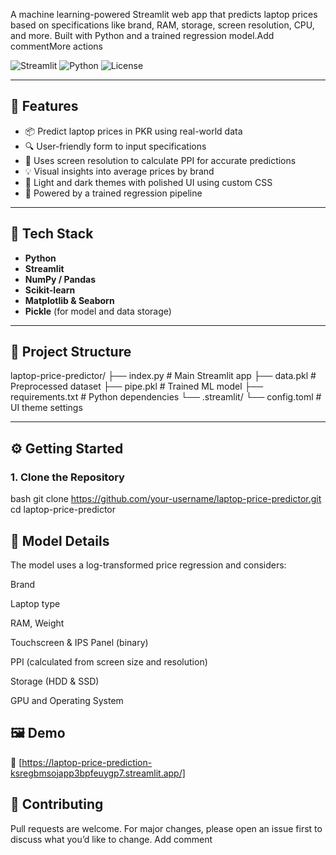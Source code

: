 

A machine learning-powered Streamlit web app that predicts laptop prices based on specifications like brand, RAM, storage, screen resolution, CPU, and more. Built with Python and a trained regression model.Add commentMore actions

![Streamlit](https://img.shields.io/badge/Streamlit-Enabled-brightgreen?logo=streamlit)
![Python](https://img.shields.io/badge/Python-3.10+-blue?logo=python)
![License](https://img.shields.io/badge/License-MIT-blue.svg)

---

## 🚀 Features

- 📦 Predict laptop prices in PKR using real-world data
- 🔍 User-friendly form to input specifications
- 🎯 Uses screen resolution to calculate PPI for accurate predictions
- 💡 Visual insights into average prices by brand
- 🎨 Light and dark themes with polished UI using custom CSS
- 🧠 Powered by a trained regression pipeline

---

## 🧰 Tech Stack

- **Python**
- **Streamlit**
- **NumPy / Pandas**
- **Scikit-learn**
- **Matplotlib & Seaborn**
- **Pickle** (for model and data storage)

---

## 📂 Project Structure

laptop-price-predictor/
├── index.py # Main Streamlit app
├── data.pkl # Preprocessed dataset
├── pipe.pkl # Trained ML model
├── requirements.txt # Python dependencies
└── .streamlit/
└── config.toml # UI theme settings

---

## ⚙️ Getting Started

### 1. Clone the Repository

bash
git clone https://github.com/your-username/laptop-price-predictor.git
cd laptop-price-predictor

## 🧠 Model Details
The model uses a log-transformed price regression and considers:

Brand

Laptop type

RAM, Weight

Touchscreen & IPS Panel (binary)

PPI (calculated from screen size and resolution)

Storage (HDD & SSD)

GPU and Operating System

## 🖼️ Demo

🔗 [https://laptop-price-prediction-ksregbmsojapp3bpfeuygp7.streamlit.app/]

## 🙌 Contributing

Pull requests are welcome. For major changes, please open an issue first to discuss what you’d like to change.
Add comment
